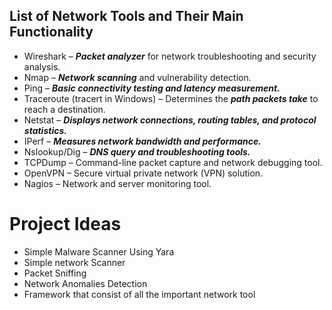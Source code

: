 ## List of Network Tools and Their Main Functionality
- Wireshark – ***Packet analyzer*** for network troubleshooting and security analysis.
- Nmap – ***Network scanning*** and vulnerability detection.
- Ping – ***Basic connectivity testing and latency measurement.***
- Traceroute (tracert in Windows) – Determines the ***path packets take*** to reach a destination.
- Netstat – ***Displays network connections, routing tables, and protocol statistics.***
- IPerf – ***Measures network bandwidth and performance.***
- Nslookup/Dig – ***DNS query and troubleshooting tools.***
- TCPDump – Command-line packet capture and network debugging tool.
- OpenVPN – Secure virtual private network (VPN) solution.
- Nagios – Network and server monitoring tool.

# Project Ideas
- Simple Malware Scanner Using Yara
- Simple network Scanner
- Packet Sniffing
- Network Anomalies Detection
- Framework that consist of all the important network tool
  
